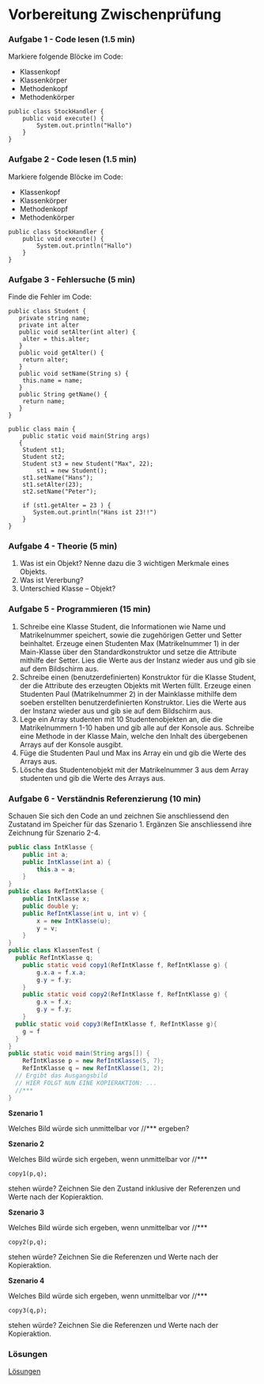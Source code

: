 # Vorbereitung Zwischenprüfung

### Aufgabe 1 - Code lesen (1.5 min)

Markiere folgende Blöcke im Code:

* Klassenkopf
* Klassenkörper
* Methodenkopf
* Methodenkörper

```
public class StockHandler {
	public void execute() {
		System.out.println("Hallo")
	}
}
```

### Aufgabe 2 - Code lesen (1.5 min)

Markiere folgende Blöcke im Code:

* Klassenkopf
* Klassenkörper
* Methodenkopf
* Methodenkörper

```
public class StockHandler {
	public void execute() {
		System.out.println("Hallo")
	}
}
```

### Aufgabe 3 - Fehlersuche (5 min)

Finde die Fehler im Code:

```
public class Student {
   private string name;
   private int alter
   public void setAlter(int alter) {
	alter = this.alter;
   }
   public void getAlter() {
	return alter;
   }
   public void setName(String s) {
	this.name = name;
   }
   public String getName() {
	return name;
   }
}

public class main {
    public static void main(String args)
   {
	Student st1;
	Student st2;
	Student st3 = new Student("Max", 22);
		st1 = new Student();
	st1.setName("Hans");
	st1.setAlter(23);
	st2.setName("Peter");

	if (st1.getAlter = 23 ) {
	   System.out.println("Hans ist 23!!")
	}
}
```

### Aufgabe 4 - Theorie (5 min)

1. Was ist ein Objekt? Nenne dazu die 3 wichtigen Merkmale eines Objekts.
2. Was ist Vererbung?
3. Unterschied Klasse – Objekt?


### Aufgabe 5 - Programmieren (15 min)

1. Schreibe eine Klasse Student, die Informationen wie Name und Matrikelnummer speichert, sowie die zugehörigen Getter und Setter beinhaltet. Erzeuge einen Studenten Max (Matrikelnummer 1) in der Main-Klasse über den Standardkonstruktor und setze die Attribute mithilfe der Setter. Lies die Werte aus der Instanz wieder aus und gib sie auf dem Bildschirm aus.
2. Schreibe einen (benutzerdefinierten) Konstruktor für die Klasse Student, der die Attribute des erzeugten Objekts mit Werten füllt. Erzeuge einen Studenten Paul (Matrikelnummer 2) in der Mainklasse mithilfe dem soeben erstellten benutzerdefinierten Konstruktor. Lies die Werte aus der Instanz wieder aus und gib sie auf dem Bildschirm aus.
3. Lege ein Array studenten mit 10 Studentenobjekten an, die die Matrikelnummern 1-10 haben und gib alle auf der Konsole aus. Schreibe eine Methode in der Klasse Main, welche den Inhalt des übergebenen Arrays auf der Konsole ausgibt.
4. Füge die Studenten Paul und Max ins Array ein und gib die Werte des Arrays aus.
5. Lösche das Studentenobjekt mit der Matrikelnummer 3 aus dem Array studenten und gib die Werte des Arrays aus.

### Aufgabe 6 - Verständnis Referenzierung (10 min)

Schauen Sie sich den Code an und zeichnen Sie anschliessend den Zustatand im Speicher für das Szenario 1.
Ergänzen Sie anschliessend ihre Zeichnung für Szenario 2-4.

```java
public class IntKlasse {
	public int a;
	public IntKlasse(int a) {
		this.a = a;
	}
}
public class RefIntKlasse {
	public IntKlasse x;
	public double y;
	public RefIntKlasse(int u, int v) {
		x = new IntKlasse(u);
		y = v;
	}
}
public class KlassenTest {
  public RefIntKlasse q;
	public static void copy1(RefIntKlasse f, RefIntKlasse g) {
		g.x.a = f.x.a;
		g.y = f.y;
	}
	public static void copy2(RefIntKlasse f, RefIntKlasse g) {
		g.x = f.x;
		g.y = f.y;
	}
  public static void copy3(RefIntKlasse f, RefIntKlasse g){
    g = f
  }
}
public static void main(String args[]) {
	RefIntKlasse p = new RefIntKlasse(5, 7);
	RefIntKlasse q = new RefIntKlasse(1, 2);
  // Ergibt das Ausgangsbild
  // HIER FOLGT NUN EINE KOPIERAKTION: ...
  //***
}
```

**Szenario 1**

Welches Bild würde sich unmittelbar vor //*** ergeben?

**Szenario 2**

Welches Bild würde sich ergeben, wenn unmittelbar vor //***

    copy1(p,q);

stehen würde? Zeichnen Sie den Zustand inklusive der Referenzen und Werte nach der Kopieraktion.

**Szenario 3**

Welches Bild würde sich ergeben, wenn unmittelbar vor //***

    copy2(p,q);

stehen würde? Zeichnen Sie die Referenzen und Werte nach der Kopieraktion.

**Szenario 4**

Welches Bild würde sich ergeben, wenn unmittelbar vor //***

    copy3(q,p);

stehen würde? Zeichnen Sie die Referenzen und Werte nach der Kopieraktion.

### Lösungen

[Lösungen](Week7_Keys.md)
